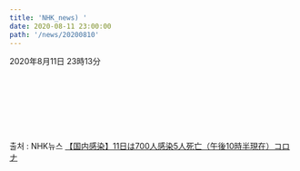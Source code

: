 ```yaml
---
title: 'NHK_news) '
date: 2020-08-11 23:00:00
path: '/news/20200810'
---
```

2020年8月11日 23時13分

<br>
<br>


<br>
<br>
<br>
<br>

출처 : NHK뉴스 [【国内感染】11日は700人感染5人死亡（午後10時半現在）コロナ](https://www3.nhk.or.jp/news/html/20200811/k10012562331000.html?utm_int=news_contents_news-main_001)